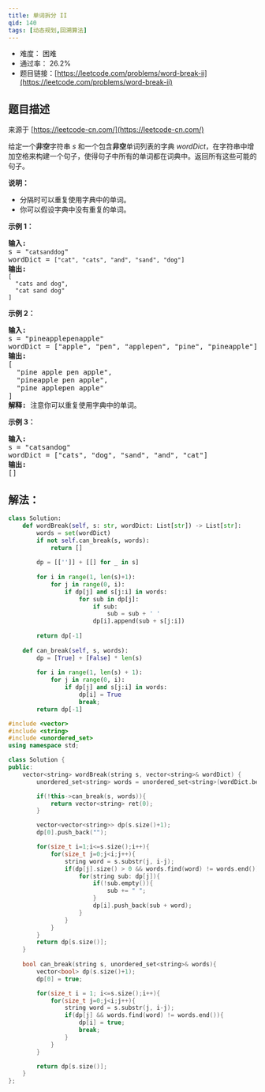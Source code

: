 ```yaml
---
title: 单词拆分 II
qid: 140
tags: [动态规划,回溯算法]
---
```



- 难度： 困难
- 通过率： 26.2%
- 题目链接：[https://leetcode.com/problems/word-break-ii](https://leetcode.com/problems/word-break-ii)


## 题目描述

来源于 [https://leetcode-cn.com/](https://leetcode-cn.com/)

<p>给定一个<strong>非空</strong>字符串 <em>s</em> 和一个包含<strong>非空</strong>单词列表的字典 <em>wordDict</em>，在字符串中增加空格来构建一个句子，使得句子中所有的单词都在词典中。返回所有这些可能的句子。</p>

<p><strong>说明：</strong></p>

<ul>
	<li>分隔时可以重复使用字典中的单词。</li>
	<li>你可以假设字典中没有重复的单词。</li>
</ul>

<p><strong>示例 1：</strong></p>

<pre><strong>输入:
</strong>s = &quot;<code>catsanddog</code>&quot;
wordDict = <code>[&quot;cat&quot;, &quot;cats&quot;, &quot;and&quot;, &quot;sand&quot;, &quot;dog&quot;]</code>
<strong>输出:
</strong><code>[
&nbsp; &quot;cats and dog&quot;,
&nbsp; &quot;cat sand dog&quot;
]</code>
</pre>

<p><strong>示例 2：</strong></p>

<pre><strong>输入:
</strong>s = &quot;pineapplepenapple&quot;
wordDict = [&quot;apple&quot;, &quot;pen&quot;, &quot;applepen&quot;, &quot;pine&quot;, &quot;pineapple&quot;]
<strong>输出:
</strong>[
&nbsp; &quot;pine apple pen apple&quot;,
&nbsp; &quot;pineapple pen apple&quot;,
&nbsp; &quot;pine applepen apple&quot;
]
<strong>解释:</strong> 注意你可以重复使用字典中的单词。
</pre>

<p><strong>示例&nbsp;3：</strong></p>

<pre><strong>输入:
</strong>s = &quot;catsandog&quot;
wordDict = [&quot;cats&quot;, &quot;dog&quot;, &quot;sand&quot;, &quot;and&quot;, &quot;cat&quot;]
<strong>输出:
</strong>[]
</pre>


## 解法：

```python
class Solution:
    def wordBreak(self, s: str, wordDict: List[str]) -> List[str]:
        words = set(wordDict)
        if not self.can_break(s, words):
            return []
        
        dp = [['']] + [[] for _ in s]
        
        for i in range(1, len(s)+1):
            for j in range(0, i):
                if dp[j] and s[j:i] in words:
                    for sub in dp[j]:
                        if sub:
                            sub = sub + ' '
                        dp[i].append(sub + s[j:i])
                
        return dp[-1]
    
    def can_break(self, s, words):
        dp = [True] + [False] * len(s)
        
        for i in range(1, len(s) + 1):
            for j in range(0, i):
                if dp[j] and s[j:i] in words:
                    dp[i] = True
                    break;
        return dp[-1]
```

```cpp
#include <vector>
#include <string>
#include <unordered_set>
using namespace std;

class Solution {
public:
    vector<string> wordBreak(string s, vector<string>& wordDict) {
        unordered_set<string> words = unordered_set<string>(wordDict.begin(), wordDict.end());

        if(!this->can_break(s, words)){
            return vector<string> ret(0);
        }

        vector<vector<string>> dp(s.size()+1);
        dp[0].push_back("");

        for(size_t i=1;i<=s.size();i++){
            for(size_t j=0;j<i;j++){
                string word = s.substr(j, i-j);
                if(dp[j].size() > 0 && words.find(word) != words.end()){
                    for(string sub: dp[j]){
                        if(!sub.empty()){
                            sub += " ";
                        }
                        dp[i].push_back(sub + word);
                    }
                }
            }
        }
        return dp[s.size()];
    }
    
    bool can_break(string s, unordered_set<string>& words){
        vector<bool> dp(s.size()+1);
        dp[0] = true;

        for(size_t i = 1; i<=s.size();i++){
            for(size_t j=0;j<i;j++){
                string word = s.substr(j, i-j);
                if(dp[j] && words.find(word) != words.end()){
                    dp[i] = true;
                    break;
                }
            }
        }

        return dp[s.size()];
    }
};
```